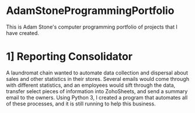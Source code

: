 # AdamStoneProgrammingPortfolio
This is Adam Stone's computer programming portfolio of projects that I have created.

# 1] Reporting Consolidator

A laundromat chain wanted to automate data collection and dispersal about sales and other statistics in their stores. Several emails would come through with different statistics, and an employees would sift through the data, transfer select pieces of information into ZohoSheets, and send a summary email to the owners. Using Python 3, I created a program that automates all of these processes, and it is still running to help this business.

